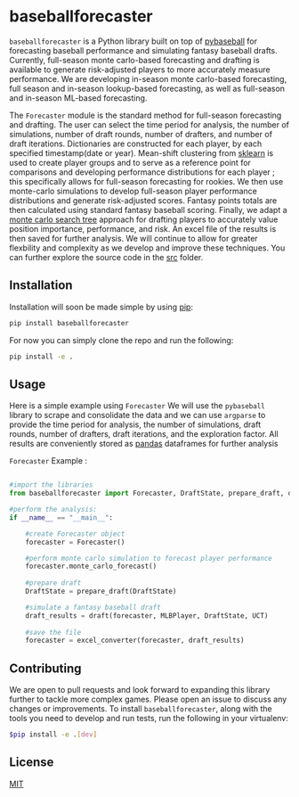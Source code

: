 ﻿# baseballforecaster

`baseballforecaster` is a Python library built on top of [pybaseball](https://github.com/jldbc/pybaseball) for forecasting baseball performance and simulating fantasy baseball drafts. Currently, full-season monte carlo-based forecasting and drafting is available to generate risk-adjusted players to more accurately measure performance. We are developing in-season monte carlo-based forecasting, full season and in-season lookup-based forecasting, as well as full-season and in-season ML-based forecasting.

The `Forecaster` module is the standard method for full-season forecasting and drafting. The user can select the time period for analysis, the number of simulations, number of draft rounds, number of drafters, and number of draft iterations. Dictionaries are constructed for each player, by each specified timestamp(date or year). Mean-shift clustering from [sklearn](https://scikit-learn.org/stable/) is used to create player groups and to serve as a reference point for comparisons and developing performance distributions for each player ; this specifically allows for full-season forecasting for rookies. We then use monte-carlo simulations to develop full-season player performance distributions and generate risk-adjusted scores. Fantasy points totals are then calculated using standard fantasy baseball scoring. Finally, we adapt a [monte carlo search tree](https://github.com/ykeuter/ffl/blob/master/notebooks/mcts.ipynb) approach for drafting players to accurately value position importance, performance, and risk. An excel file of the results is then saved for further analysis. We will continue to allow for greater flexbility and complexity as we develop and improve these techniques. You can further explore the source code in the [src](https://github.com/baileymorton989/baseballforecaster) folder.

## Installation

Installation will soon be made simple by using [pip](https://pip.pypa.io/en/stable/):

```bash
pip install baseballforecaster
```
For now you can simply clone the repo and run the following:

```bash
pip install -e .
```

## Usage

Here is a simple example using `Forecaster` We will use the `pybaseball` library to scrape and consolidate the data and we can use `argparse` to provide the time period for analysis, the number of simulations, draft rounds, number of drafters, draft iterations, and the exploration factor. All results are conveniently stored as [pandas](https://pandas.pydata.org/) dataframes for further analysis 

`Forecaster` Example : 

```python

#import the libraries
from baseballforecaster import Forecaster, DraftState, prepare_draft, draft, MLBPlayer, UCT, excel_converter

#perform the analysis:
if __name__ == "__main__":

    #create Forecaster object
    forecaster = Forecaster()

    #perform monte carlo simulation to forecast player performance
    forecaster.monte_carlo_forecast()
    
    #prepare draft
    DraftState = prepare_draft(DraftState)

    #simulate a fantasy baseball draft
    draft_results = draft(forecaster, MLBPlayer, DraftState, UCT)
    
    #save the file
    forecaster = excel_converter(forecaster, draft_results)
```

## Contributing
We are open to pull requests and look forward to expanding this library further to tackle more complex games. Please open an issue to discuss any changes or improvements.
To install `baseballforecaster`, along with the tools you need to develop and run tests, run the following in your virtualenv:

```bash
$pip install -e .[dev]
```

## License

[MIT](https://choosealicense.com/licenses/mit/)
